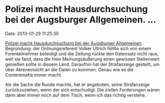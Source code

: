 Polizei macht Hausdurchsuchung bei der Augsburger Allgemeinen. \...
===================================================================

Date: 2013-01-29 11:25:30

[Polizei macht Hausdurchsuchung bei der Augsburger
Allgemeinen](http://www.augsburger-allgemeine.de/augsburg/Polizei-beschlagnahmt-in-Redaktion-Daten-eines-Foren-Nutzers-id23659806.html).
Begründung: der Ordnungsreferent Volker Ullrich fühlte sich von einem
Forenteilnehmer beleidigt und die Zeitung rückte den Datensatz nicht
raus, weil sie fand, dass die freie Meinungsäußerung einen gewissen
Stellenwert genießen sollte in diesem Land. Daraufhin hat der
Strafanzeige gestellt, um über Akteneinsicht an die Daten zu kommen.
Genau wie es die Contentmafia immer macht.

Als die Sache die Runde machte, hat er angeboten, seine Strafanzeige
zurückzuziehen, wenn der sich entschudigt. Die zivilen Forderungen wären
dann aber immer noch auf dem Tisch, wenn ich das richtig verstehe.
